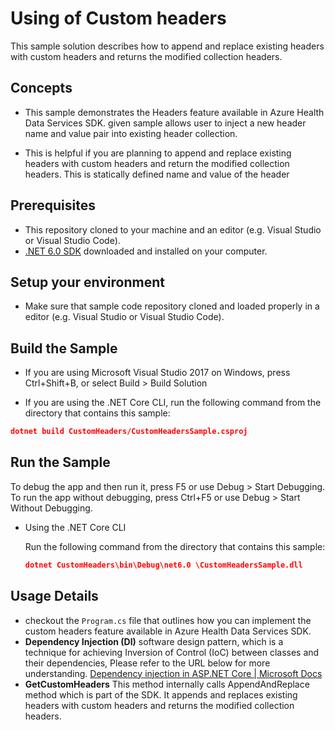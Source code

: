 # Using of Custom headers

This sample solution describes how to append and replace existing headers with custom headers and returns the modified collection headers. 

## Concepts
- This sample demonstrates the Headers feature available in Azure Health Data Services SDK. given sample allows user to inject a new header name and value pair into existing header collection.  

- This is helpful if you are planning to append and replace existing headers with custom headers and return the modified collection headers. This is statically defined name and value of the header 
## Prerequisites

- This repository cloned to your machine and an editor (e.g. Visual Studio or Visual Studio Code).
- [.NET 6.0 SDK](https://dotnet.microsoft.com/download) downloaded and installed on your computer.

## Setup your environment

- Make sure that sample code repository cloned and loaded properly in a editor (e.g. Visual Studio or Visual Studio Code).

## Build the Sample 

- If you are using Microsoft Visual Studio 2017 on Windows, press Ctrl+Shift+B, or select Build > Build Solution 

- If you are using the .NET Core CLI, run the following command from the directory that contains this sample: 

```json
dotnet build CustomHeaders/CustomHeadersSample.csproj 
```

## Run the Sample 

To debug the app and then run it, press F5 or use Debug > Start Debugging. To run the app without debugging, press Ctrl+F5 or use Debug > Start Without Debugging. 

- Using the .NET Core CLI 

    Run the following command from the directory that contains this sample: 

    ```json
    dotnet CustomHeaders\bin\Debug\net6.0 \CustomHeadersSample.dll
    ```

## Usage Details

- checkout the `Program.cs` file that outlines how you can implement the custom headers feature available in Azure Health Data Services SDK.
- **Dependency Injection (DI)** software design pattern, which is a technique for achieving Inversion of Control (IoC) between classes and their dependencies, Please refer to the URL below for more understanding.
[Dependency injection in ASP.NET Core | Microsoft Docs](https://docs.microsoft.com/en-us/aspnet/core/fundamentals/dependency-injection?view=aspnetcore-6.0)
- **GetCustomHeaders** This method internally calls AppendAndReplace method which is part of the SDK. It appends and replaces existing headers with custom headers and returns the modified collection headers. 